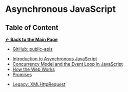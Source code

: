 # Asynchronous JavaScript

## Table of Content

[**&larr; Back to the Main Page**](./../README.md)

- [GitHub: public-apis](https://github.com/public-apis/public-apis)

<div></div>

- [Introduction to Asynchronous JavaScript](./intro-async.md)
- [Concurrency Model and the Event Loop in JavaScript](./concurrency.md)
- [How the Web Works](how-web-works.md)
- [Promises](./promises.md)

<div></div>

- [Legacy: XMLHttpRequest](./xmlhttprequest.md)

<div></div>
